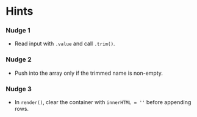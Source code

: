 # Hints

### Nudge 1

- Read input with `.value` and call `.trim()`.

### Nudge 2

- Push into the array only if the trimmed name is non-empty.

### Nudge 3

- In `render()`, clear the container with `innerHTML = ''` before appending rows.
